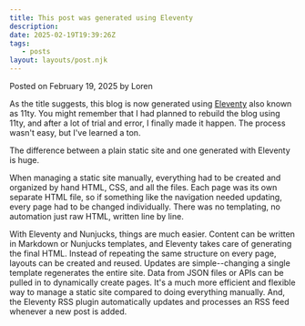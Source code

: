 ```yaml
---
title: This post was generated using Eleventy
description:
date: 2025-02-19T19:39:26Z
tags:
   - posts
layout: layouts/post.njk
---
```


Posted on February 19, 2025 by Loren

As the title suggests, this blog is now generated using [Eleventy](https://www.11ty.dev/) also known as 11ty. You might remember that I had planned to rebuild the blog using 11ty, and after a lot of trial and error, I finally made it happen. The process wasn't easy, but I've learned a ton.

The difference between a plain static site and one generated with Eleventy is huge.

When managing a static site manually, everything had to be created and organized by hand HTML, CSS, and all the files. Each page was its own separate HTML file, so if something like the navigation needed updating, every page had to be changed individually. There was no templating, no automation just raw HTML, written line by line.

With Eleventy and Nunjucks, things are much easier. Content can be written in Markdown or Nunjucks templates, and Eleventy takes care of generating the final HTML. Instead of repeating the same structure on every page, layouts can be created and reused. Updates are simple--changing a single template regenerates the entire site. Data from JSON files or APIs can be pulled in to dynamically create pages. It's a much more efficient and flexible way to manage a static site compared to doing everything manually. And, the Eleventy RSS plugin automatically updates and processes an RSS feed whenever a new post is added.

